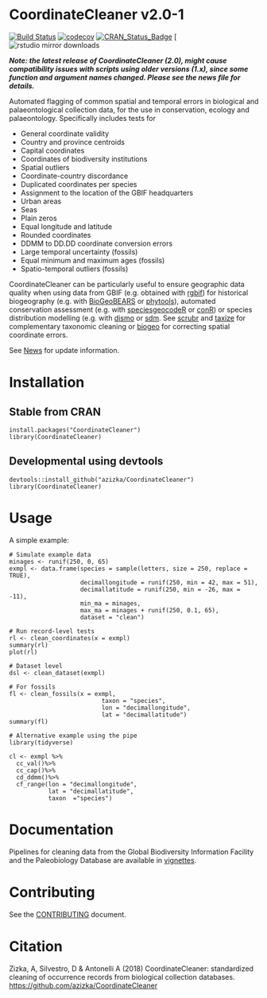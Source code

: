 # CoordinateCleaner v2.0-1
[![Build Status](https://travis-ci.com/azizka/CoordinateCleaner.svg?branch=master)](https://travis-ci.com/azizka/CoordinateCleaner)
[![codecov](https://codecov.io/gh/azizka/CoordinateCleaner/branch/master/graph/badge.svg)](https://codecov.io/gh/azizka/CoordinateCleaner)
[![CRAN_Status_Badge](http://www.r-pkg.org/badges/version/CoordinateCleaner)](https://cran.r-project.org/package=CoordinateCleaner)
[![rstudio mirror downloads](http://cranlogs.r-pkg.org/badges/CoordinateCleaner)

***Note: the latest release of CoordinateCleaner (2.0), might cause compatibility issues with scripts using older versions (1.x), since some function and argument names changed. Please see the news file for details.***


Automated flagging of common spatial and temporal errors in biological and palaeontological collection data, for the use in conservation, ecology and palaeontology. Specifically includes tests for

* General coordinate validity
* Country and province centroids
* Capital coordinates
* Coordinates of biodiversity institutions
* Spatial outliers
* Coordinate-country discordance
* Duplicated coordinates per species
* Assignment to the location of the GBIF headquarters
* Urban areas
* Seas
* Plain zeros
* Equal longitude and latitude
* Rounded coordinates
* DDMM to DD.DD coordinate conversion errors
* Large temporal uncertainty (fossils)
* Equal minimum and maximum ages (fossils)
* Spatio-temporal outliers (fossils)

CoordinateCleaner can be particularly useful to ensure geographic data quality when using data from GBIF (e.g. obtained with [rgbif]( https://github.com/ropensci/rgbif)) for historical biogeography (e.g. with [BioGeoBEARS](https://cran.r-project.org/web/packages/BioGeoBEARS/index.html) or [phytools](https://cran.r-project.org/web/packages/phytools/index.html)), automated conservation assessment (e.g. with [speciesgeocodeR](https://github.com/azizka/speciesgeocodeR/wiki) or [conR](https://cran.r-project.org/web/packages/ConR/index.html)) or species distribution modelling (e.g. with [dismo](https://cran.r-project.org/web/packages/dismo/index.html) or [sdm](https://cran.r-project.org/web/packages/sdm/index.html). See [scrubr](https://github.com/ropensci/scrubr) and [taxize](https://github.com/ropensci/taxize) for complementary taxonomic cleaning or [biogeo](https://github.com/cran/biogeo) for correcting spatial coordinate errors.

See [News](https://github.com/azizka/CoordinateCleaner/blob/master/NEWS.md) for update information.

# Installation
## Stable from CRAN

```{r, evaluate = F}
install.packages("CoordinateCleaner")
library(CoordinateCleaner)
```

## Developmental using devtools
```{r, evaluate = F}
devtools::install_github("azizka/CoordinateCleaner")
library(CoordinateCleaner)
```

# Usage
A simple example:

```{r}
# Simulate example data
minages <- runif(250, 0, 65)
exmpl <- data.frame(species = sample(letters, size = 250, replace = TRUE),
                    decimallongitude = runif(250, min = 42, max = 51),
                    decimallatitude = runif(250, min = -26, max = -11),
                    min_ma = minages,
                    max_ma = minages + runif(250, 0.1, 65),
                    dataset = "clean")

# Run record-level tests
rl <- clean_coordinates(x = exmpl)
summary(rl)
plot(rl)

# Dataset level 
dsl <- clean_dataset(exmpl)

# For fossils
fl <- clean_fossils(x = exmpl,
                          taxon = "species",
                          lon = "decimallongitude", 
                          lat = "decimallatitude")
summary(fl)

# Alternative example using the pipe
library(tidyverse)

cl <- exmpl %>%
  cc_val()%>%
  cc_cap()%>%
  cd_ddmm()%>%
  cf_range(lon = "decimallongitude", 
           lat = "decimallatitude", 
           taxon  ="species")
```

# Documentation
Pipelines for cleaning data from the Global Biodiversity Information Facility and the Paleobiology Database are available in [vignettes](https://github.com/azizka/CoordinateCleaner/tree/master/vignettes).


# Contributing
See the [CONTRIBUTING](https://github.com/azizka/CoordinateCleaner/blob/master/CONTRIBUTING.md) document.

# Citation
Zizka, A, Silvestro, D & Antonelli A (2018) CoordinateCleaner: standardized cleaning of occurrence records from biological collection databases. https://github.com/azizka/CoordinateCleaner


